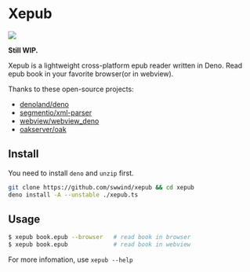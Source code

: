 # Xepub

![](https://github.com/swwind/xepub/workflows/CI/badge.svg?branch=master&event=push)

**Still WIP.**

Xepub is a lightweight cross-platform epub reader written in Deno.
Read epub book in your favorite browser(or in webview).

Thanks to these open-source projects:

- [denoland/deno](https://github.com/denoland/deno)
- [segmentio/xml-parser](https://github.com/segmentio/xml-parser)
- [webview/webview_deno](https://github.com/webview/webview_deno)
- [oakserver/oak](https://github.com/oakserver/oak)

## Install

You need to install `deno` and `unzip` first.

```bash
git clone https://github.com/swwind/xepub && cd xepub
deno install -A --unstable ./xepub.ts
```

## Usage

```bash
$ xepub book.epub --browser   # read book in browser
$ xepub book.epub             # read book in webview
```

For more infomation, use `xepub --help`
